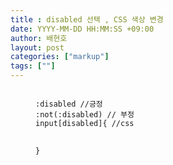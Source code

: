 ```yaml
---
title : disabled 선택 , CSS 색상 변경
date: YYYY-MM-DD HH:MM:SS +09:00
author: 배현호
layout: post
categories: ["markup"]
tags: [""]
---
```



<figure class="highlight">
<pre>
<code>
:disabled //긍정
:not(:disabled) // 부정
input[disabled]{ //css
    
}
</code>
</pre>
</figure>